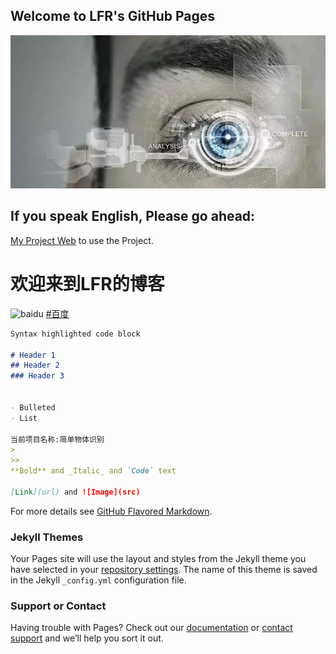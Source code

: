   ## Welcome to LFR's GitHub Pages
![](https://github.com/HackerLFR/Machine-Visual/raw/master/2015031561739629.gif)
## If you speak English, Please go ahead: 
[My Project Web](https://github.com/HackerLFR/Machine-Visual) to use the Project.



  # 欢迎来到LFR的博客
![baidu](http://www.baidu.com/img/bdlogo.gif)
[#百度](http://baidu.com)
```markdown
Syntax highlighted code block

# Header 1
## Header 2
### Header 3


- Bulleted
- List

当前项目名称:简单物体识别
>
>>
**Bold** and _Italic_ and `Code` text

[Link](url) and ![Image](src)
```


For more details see [GitHub Flavored Markdown](https://guides.github.com/features/mastering-markdown/).

### Jekyll Themes

Your Pages site will use the layout and styles from the Jekyll theme you have selected in your [repository settings](https://github.com/HackerLFR/Machine-Visual/settings). The name of this theme is saved in the Jekyll `_config.yml` configuration file.

### Support or Contact

Having trouble with Pages? Check out our [documentation](https://help.github.com/categories/github-pages-basics/) or [contact support](https://github.com/contact) and we’ll help you sort it out.

